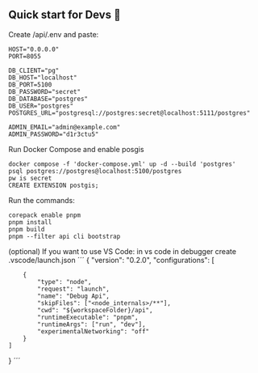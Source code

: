 ## Quick start for Devs 🐰

Create /api/.env and paste:
```
HOST="0.0.0.0"
PORT=8055

DB_CLIENT="pg"
DB_HOST="localhost"
DB_PORT=5100
DB_PASSWORD="secret"
DB_DATABASE="postgres"
DB_USER="postgres"
POSTGRES_URL="postgresql://postgres:secret@localhost:5111/postgres"

ADMIN_EMAIL="admin@example.com"
ADMIN_PASSWORD="d1r3ctu5"
```

Run Docker Compose and enable posgis
```
docker compose -f 'docker-compose.yml' up -d --build 'postgres'
psql postgres://postgres@localhost:5100/postgres 
pw is secret
CREATE EXTENSION postgis;
```

Run the commands:
```
corepack enable pnpm
pnpm install
pnpm build
pnpm --filter api cli bootstrap
```


(optional) If you want to use VS Code:
in vs code in debugger create .vscode/launch.json
´´´
{
	"version": "0.2.0",
	"configurations": [

		{
			"type": "node",
			"request": "launch",
			"name": "Debug Api",
			"skipFiles": ["<node_internals>/**"],
			"cwd": "${workspaceFolder}/api",
			"runtimeExecutable": "pnpm",
			"runtimeArgs": ["run", "dev"],
			"experimentalNetworking": "off"
		}
	]
}
´´´
